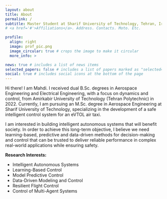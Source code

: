 ```yaml
---
layout: about
title: About
permalink: /
subtitle: Master Student at Sharif University of Technology, Tehran, Iran
# <a href='#'>Affiliations</a>. Address. Contacts. Moto. Etc.

profile:
  align: right
  image: prof_pic.png
  image_circular: true # crops the image to make it circular
  more_info: >

news: true # includes a list of news items
selected_papers: false # includes a list of papers marked as "selected={true}"
social: true # includes social icons at the bottom of the page
---
```


Hi there! I am Mahdi. I received dual B.Sc. degrees in Aerospace Engineering and Electrical Engineering, with a focus on dynamics and control, from Amirkabir University of Technology (Tehran Polytechnic) in 2022. Currently, I am pursuing an M.Sc. degree in Aerospace Engineering at Sharif University of Technology, specializing in the development of a safe intelligent control system for an eVTOL air taxi.

I am interested in building intelligent autonomous systems that will benefit society. In order to achieve this long-term objective,  I believe we need learning-based, predictive and data-driven methods for decision-making and control that can be trusted to deliver reliable performance in complex real-world applications while ensuring safety.

**Research Interests:**
* Intelligent Autonomous Systems
* Learning-Based Control
* Model Predictive Control 
* Data-Driven Modeling and Control
* Resilient Flight Control
* Control of Multi-Agent Systems
